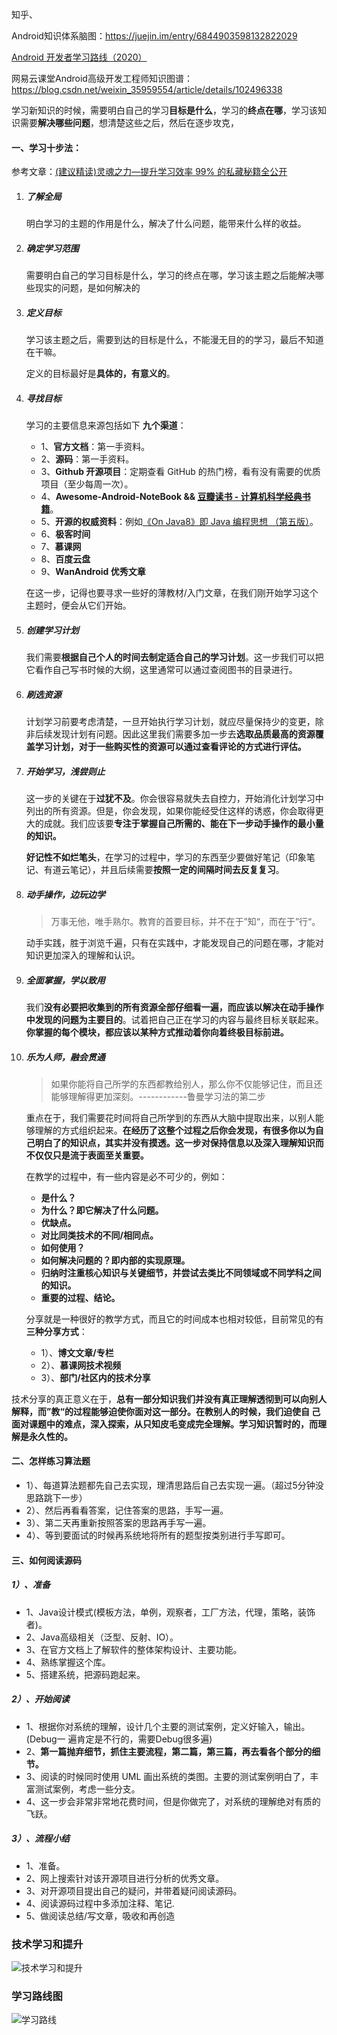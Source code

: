 知乎、

Android知识体系脑图：https://juejin.im/entry/6844903598132822029

[Android 开发者学习路线（2020）](https://androidperformance.com/2020/02/03/android-development-learning-path-2020-edition/)



网易云课堂Android高级开发工程师知识图谱：https://blog.csdn.net/weixin_35959554/article/details/102496338



学习新知识的时候，需要明白自己的学习**目标是什么**，学习的**终点在哪**，学习该知识需要**解决哪些问题**，想清楚这些之后，然后在逐步攻克，



#### 一、学习十步法：

参考文章：[(建议精读)灵魂之力—提升学习效率 99% 的私藏秘籍全公开](https://juejin.im/post/6844904148547158030#heading-25)

1. ##### 了解全局

   明白学习的主题的作用是什么，解决了什么问题，能带来什么样的收益。

   

2. ##### 确定学习范围

   需要明白自己的学习目标是什么，学习的终点在哪，学习该主题之后能解决哪些现实的问题，是如何解决的

   

3. ##### 定义目标

   学习该主题之后，需要到达的目标是什么，不能漫无目的的学习，最后不知道在干嘛。

   定义的目标最好是**具体的，有意义的**。

   

4. ##### 寻找目标

   学习的主要信息来源包括如下 **九个渠道**：

   * 1、**官方文档**：第一手资料。
   * 2、**源码**：第一手资料。
   * 3、**Github 开源项目**：定期查看 GitHub 的热门榜，看有没有需要的优质项目（至少每周一次）。
   * 4、**Awesome-Android-NoteBook && [豆瓣读书 - 计算机科学经典书籍](https://book.douban.com/tag/计算机科学)**。
   * 5、**开源的权威资料**：例如[《On Java8》即 Java 编程思想 （第五版）](https://lingcoder.github.io/OnJava8/#/book/01-What-is-an-Object)。
   * 6、**极客时间**
   * 7、**慕课网**
   * 8、**百度云盘**
   * 9、**WanAndroid 优秀文章**

   在这一步，记得也要寻求一些好的薄教材/入门文章，在我们刚开始学习这个主题时，便会从它们开始。

   

5. ##### 创建学习计划

   我们需要**根据自己个人的时间去制定适合自己的学习计划**。这一步我们可以把它看作自己写书时候的大纲，这里通常可以通过查阅图书的目录进行。

   

6. ##### 刷选资源

   计划学习前要考虑清楚，一旦开始执行学习计划，就应尽量保持少的变更，除非后续发现计划有问题。因此这里我们需要多加一步去**选取品质最高的资源覆盖学习计划，对于一些购买性的资源可以通过查看评论的方式进行评估。**

   

7. ##### 开始学习，浅尝则止

   这一步的关键在于**过犹不及**。你会很容易就失去自控力，开始消化计划学习中列出的所有资源。但是，你会发现，如果你能经受住这样的诱惑，你会取得更大的成就。我们应该要**专注于掌握自己所需的、能在下一步动手操作的最小量的知识。**

   **好记性不如烂笔头**，在学习的过程中，学习的东西至少要做好笔记（印象笔记、有道云笔记），并且后续需要**按照一定的间隔时间去反复复习**。

   

8. ##### 动手操作，边玩边学

   > 万事无他，唯手熟尔。教育的首要目标，并不在于”知“，而在于”行“。

   动手实践，胜于浏览千遍，只有在实践中，才能发现自己的问题在哪，才能对知识更加深入的理解和认识。

   

9. ##### 全面掌握，学以致用

   我们**没有必要把收集到的所有资源全部仔细看一遍，而应该以解决在动手操作中发现的问题为主要目的**。试着把自己正在学习的内容与最终目标关联起来。**你掌握的每个模块，都应该以某种方式推动着你向着终极目标前进。**

   

10. ##### 乐为人师，融会贯通

    >  如果你能将自己所学的东西都教给别人，那么你不仅能够记住，而且还能够理解得更加深刻。------------鲁曼学习法的第二步

    重点在于，我们需要花时间将自己所学到的东西从大脑中提取出来，以别人能够理解的方式组织起来。**在经历了这整个过程之后你会发现，有很多你以为自己明白了的知识点，其实并没有摸透。这一步对保持信息以及深入理解知识而不仅仅只是流于表面至关重要。**

    

    在教学的过程中，有一些内容是必不可少的，例如：

    * **是什么？**
    * **为什么？即它解决了什么问题。**
    * **优缺点。**
    * **对比同类技术的不同/相同点。**
    * **如何使用？**
    * **如何解决问题的？即内部的实现原理。**
    * **归纳时注重核心知识与关键细节，并尝试去类比不同领域或不同学科之间的知识。**
    * **重要的过程、结论。**

    

    分享就是一种很好的教学方式，而且它的时间成本也相对较低，目前常见的有**三种分享方式**：

    * 1）、**博文文章/专栏**
    * 2）、**慕课网技术视频**
    * 3）、**部门/社区内的技术分享**



​			技术分享的真正意义在于，**总有一部分知识我们并没有真正理解透彻到可以向别人解释，而”教“的过程能够迫使你面对这一部分。在教别人的时候，我们迫使自			己面对课题中的难点，深入探索，从只知皮毛变成完全理解。学习知识暂时的，而理解是永久性的。**



#### 二、怎样练习算法题

* 1）、每道算法题都先自己去实现，理清思路后自己去实现一遍。（超过5分钟没思路跳下一步）
* 2）、然后再看看答案，记住答案的思路，手写一遍。
* 3）、第二天再重新按照答案的思路再手写一遍。
* 4）、等到要面试的时候再系统地将所有的题型按类别进行手写即可。



#### 三、如何阅读源码

##### 	1）、准备

* 1、Java设计模式(模板方法，单例，观察者，工厂方法，代理，策略，装饰者)。
* 2、Java高级相关（泛型、反射、IO）。
* 3、在官方文档上了解软件的整体架构设计、主要功能。
* 4、熟练掌握这个库。
* 5、搭建系统，把源码跑起来。

##### 2）、开始阅读

* 1、根据你对系统的理解，设计几个主要的测试案例，定义好输入，输出。(Debug一 遍肯定是不行的，需要Debug很多遍)
* 2、**第一篇抛弃细节，抓住主要流程，第二篇，第三篇，再去看各个部分的细节。**
* 3、阅读的时候同时使用 UML 画出系统的类图。主要的测试案例明白了，丰富测试案例，考虑一些分支。
* 4、这一步会非常非常地花费时间，但是你做完了，对系统的理解绝对有质的飞跃。

##### 3）、流程小结

* 1、准备。
* 2、网上搜索针对该开源项目进行分析的优秀文章。
* 3、对开源项目提出自己的疑问，并带着疑问阅读源码。
* 4、阅读源码过程中多添加注释、笔记.
* 5、做阅读总结/写文章，吸收和再创造



### 技术学习和提升

![技术学习和提升](https://gitee.com/meiSThub/BlogImage/raw/master/2020/技术学习和提升.png)



### 学习路线图

![学习路线](https://gitee.com/meiSThub/BlogImage/raw/master/2020/学习路线.png)